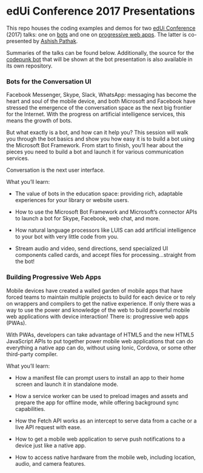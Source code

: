 # edUi Conference 2017 Presentations

This repo houses the coding examples and demos for two [edUi Conference](http://eduiconf.org) (2017) talks: one on [bots](http://eduiconf.org/sessions/building-bots-for-the-conversation-ui/) and one on [progressive web apps](http://eduiconf.org/sessions/progressive-web-apps/). The latter is co-presented by [Ashish Pathak](https://github.com/ashishpat).

Summaries of the talks can be found below. Additionally, the source for the [codepunk bot](https://github.com/codepunk-io/io.codepunk.bot) that will be shown at the bot presentation is also available in its own repository.

### Bots for the Conversation UI

Facebook Messenger, Skype, Slack, WhatsApp: messaging has become the heart and soul of the mobile device, and both Microsoft and Facebook have stressed the emergence of the conversation space as the next big frontier for the Internet. With the progress on artificial intelligence services, this means the growth of bots.

But what exactly is a bot, and how can it help you? This session will walk you through the bot basics and show you how easy it is to build a bot using the Microsoft Bot Framework. From start to finish, you’ll hear about the pieces you need to build a bot and launch it for various communication services.

Conversation is the next user interface.

What you’ll learn:

* The value of bots in the education space: providing rich, adaptable experiences for your library or website users.

* How to use the Microsoft Bot Framework and Microsoft’s connector APIs to launch a bot for Skype, Facebook, web chat, and more.

* How natural language processors like LUIS can add artificial intelligence to your bot with very little code from you.

* Stream audio and video, send directions, send specialized UI components called cards, and accept files for processing…straight from the bot!

### Building Progressive Web Apps

Mobile devices have created a walled garden of mobile apps that have forced teams to maintain multiple projects to build for each device or to rely on wrappers and compilers to get the native experience. If only there was a way to use the power and knowledge of the web to build powerful mobile web applications with device interaction! There is: progressive web apps (PWAs).

With PWAs, developers can take advantage of HTML5 and the new HTML5 JavaScript APIs to put together power mobile web applications that can do everything a native app can do, without using Ionic, Cordova, or some other third-party compiler.

What you’ll learn:

* How a manifest file can prompt users to install an app to their home screen and launch it in standalone mode.

* How a service worker can be used to preload images and assets and prepare the app for offline mode, while offering background sync capabilities.

* How the Fetch API works as an intercept to serve data from a cache or a live API request with ease.

* How to get a mobile web application to serve push notifications to a device just like a native app.

* How to access native hardware from the mobile web, including location, audio, and camera features.
